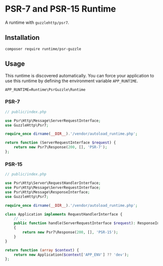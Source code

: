# PSR-7 and PSR-15 Runtime

A runtime with `guzzlehttp/psr7`.

## Installation

```
composer require runtime/psr-guzzle
```

## Usage

This runtime is discovered automatically. You can force your application to use
this runtime by defining the environment variable `APP_RUNTIME`.

```
APP_RUNTIME=Runtime\PsrGuzzle\Runtime
```

### PSR-7

```php
// public/index.php

use Psr\Http\Message\ServerRequestInterface;
use GuzzleHttp\Psr7;

require_once dirname(__DIR__).'/vendor/autoload_runtime.php';

return function (ServerRequestInterface $request) {
    return new Psr7\Response(200, [], 'PSR-7');
};
```

### PSR-15

```php
// public/index.php

use Psr\Http\Server\RequestHandlerInterface;
use Psr\Http\Message\ServerRequestInterface;
use Psr\Http\Message\ResponseInterface;
use GuzzleHttp\Psr7;

require_once dirname(__DIR__).'/vendor/autoload_runtime.php';

class Application implements RequestHandlerInterface {
    // ...
    public function handle(ServerRequestInterface $request): ResponseInterface
    {
        return new Psr7\Response(200, [], 'PSR-15');
    }
}

return function (array $context) {
    return new Application($context['APP_ENV'] ?? 'dev');
};
```
